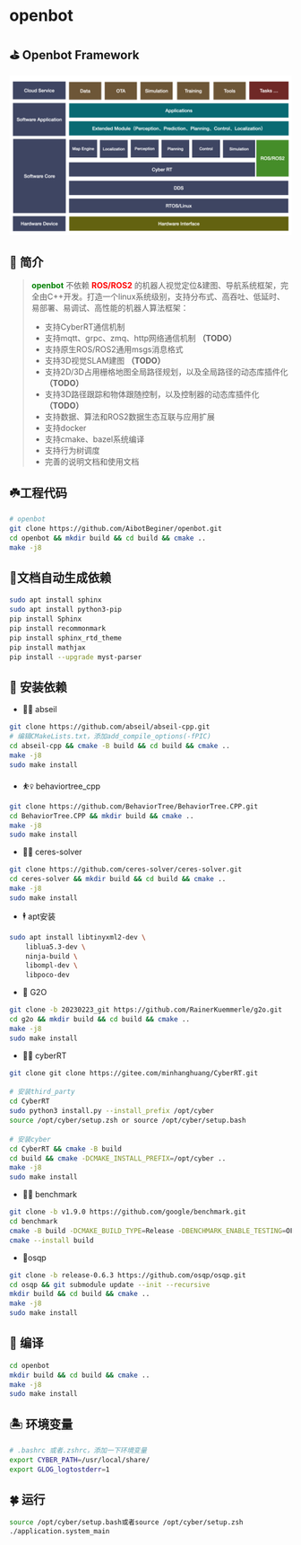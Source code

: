 # openbot

## :golf: Openbot Framework

![openbot_framework](./images/openbot.jpeg)

## :seedling:  简介

> **<font color='green'>openbot</font>** 不依赖 **<font color='red'>ROS/ROS2</font>** 的机器人视觉定位&建图、导航系统框架，完全由C++开发。打造一个linux系统级别，支持分布式、高吞吐、低延时、易部署、易调试、高性能的机器人算法框架：
>
> * 支持CyberRT通信机制
> * 支持mqtt、grpc、zmq、http网络通信机制 **（TODO）**
> * 支持原生ROS/ROS2通用msgs消息格式
> * 支持3D视觉SLAM建图 **（TODO）**
> * 支持2D/3D占用栅格地图全局路径规划，以及全局路径的动态库插件化 **（TODO）**
> * 支持3D路径跟踪和物体跟随控制，以及控制器的动态库插件化 **（TODO）**
> * 支持数据、算法和ROS2数据生态互联与应用扩展
> * 支持docker 
> * 支持cmake、bazel系统编译
> * 支持行为树调度 
> * 完善的说明文档和使用文档 

## :shamrock:工程代码

```bash
# openbot
git clone https://github.com/AibotBeginer/openbot.git
cd openbot && mkdir build && cd build && cmake ..
make -j8
```



## :tanabata_tree:文档自动生成依赖

```bash
sudo apt install sphinx
sudo apt install python3-pip 
pip install Sphinx
pip install recommonmark
pip install sphinx_rtd_theme
pip install mathjax
pip install --upgrade myst-parser
```



## :leaves:  安装依赖

* :man_cartwheeling: abseil

```bash
git clone https://github.com/abseil/abseil-cpp.git
# 编辑CMakeLists.txt，添加add_compile_options(-fPIC)
cd abseil-cpp && cmake -B build && cd build && cmake ..
make -j8 
sudo make install
```

* :basketball_woman: behaviortree_cpp

```bash
git clone https://github.com/BehaviorTree/BehaviorTree.CPP.git
cd BehaviorTree.CPP && mkdir build && cmake ..
make -j8
sudo make install
```

* :golfing_woman: ceres-solver

```bash
git clone https://github.com/ceres-solver/ceres-solver.git
cd ceres-solver && mkdir build && cd build && cmake ..
make -j8
sudo make install
```

* :business_suit_levitating: apt安装

```bash
sudo apt install libtinyxml2-dev \
	liblua5.3-dev \
	ninja-build \
	libompl-dev \
	libpoco-dev
```

* :person_fencing: G2O

```bash
git clone -b 20230223_git https://github.com/RainerKuemmerle/g2o.git
cd g2o && mkdir build && cd build && cmake ..
make -j8
sudo make install
```

* :woman_playing_handball: cyberRT

```bash
git clone git clone https://gitee.com/minhanghuang/CyberRT.git

# 安装third_party
cd CyberRT 
sudo python3 install.py --install_prefix /opt/cyber
source /opt/cyber/setup.zsh or source /opt/cyber/setup.bash

# 安装cyber
cd CyberRT && cmake -B build
cd build && cmake -DCMAKE_INSTALL_PREFIX=/opt/cyber ..
make -j8
sudo make install
```

* :woman_playing_water_polo: benchmark

```bash
git clone -b v1.9.0 https://github.com/google/benchmark.git
cd benchmark
cmake -B build -DCMAKE_BUILD_TYPE=Release -DBENCHMARK_ENABLE_TESTING=OFF
cmake --install build
```

* :ramen:osqp

```bash
git clone -b release-0.6.3 https://github.com/osqp/osqp.git
cd osqp && git submodule update --init --recursive
mkdir build && cd build && cmake ..
make -j8
sudo make install
```



##  :cactus: 编译

```bash
cd openbot
mkdir build && cd build && cmake ..
make -j8
sudo make install
```

##  :desert_island: 环境变量

```bash
# .bashrc 或者.zshrc，添加一下环境变量
export CYBER_PATH=/usr/local/share/
export GLOG_logtostderr=1
```

## :four_leaf_clover: 运行

```bash
source /opt/cyber/setup.bash或者source /opt/cyber/setup.zsh
./application.system_main
```

